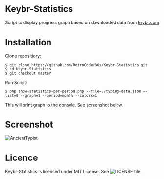 # Keybr-Statistics
Script to display progress graph based on downloaded data from [keybr.com](https://keybr.com)

# Installation

Clone repositiory:
```
$ git clone https://github.com/RetroCoder80s/Keybr-Statistics.git
$ cd Keybr-Statistics
$ git checkout master
```

Run Script:
```
$ php show-statistics-per-period.php --file=./typing-data.json --list=0 --graph=1 --period=month --colors=1
```
This will print graph to the console. See screenshot below.

# Screenshot

![AncientTypist](https://github.com/RetroCoder80s/Keybr-Statistics/blob/master/screenshot.png)

# Licence

Keybr-Statistics is licensed under MIT License. See ![LICENSE](https://github.com/RetroCoder80s/Keybr-Statistics/blob/master/LICENSE) file.
